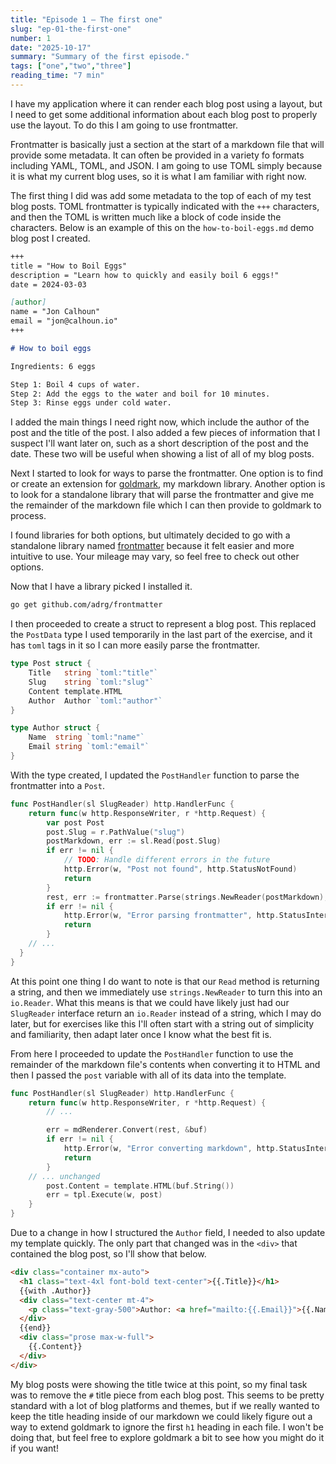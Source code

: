 ```yaml
---
title: "Episode 1 — The first one"
slug: "ep-01-the-first-one"
number: 1
date: "2025-10-17"
summary: "Summary of the first episode."
tags: ["one","two","three"]
reading_time: "7 min"
---
```


I have my application where it can render each blog post using a layout, but I need to get some additional information about each blog post to properly use the layout. To do this I am going to use frontmatter.

Frontmatter is basically just a section at the start of a markdown file that will provide some metadata. It can often be provided in a variety fo formats including YAML, TOML, and JSON. I am going to use TOML simply because it is what my current blog uses, so it is what I am familiar with right now.

The first thing I did was add some metadata to the top of each of my test blog posts. TOML frontmatter is typically indicated with the `+++` characters, and then the TOML is written much like a block of code inside the characters. Below is an example of this on the `how-to-boil-eggs.md` demo blog post I created.

```md
+++
title = "How to Boil Eggs"
description = "Learn how to quickly and easily boil 6 eggs!"
date = 2024-03-03

[author]
name = "Jon Calhoun"
email = "jon@calhoun.io"
+++

# How to boil eggs

Ingredients: 6 eggs

Step 1: Boil 4 cups of water.
Step 2: Add the eggs to the water and boil for 10 minutes.
Step 3: Rinse eggs under cold water.
```

I added the main things I need right now, which include the author of the post and the title of the post. I also added a few pieces of information that I suspect I'll want later on, such as a short description of the post and the date. These two will be useful when showing a list of all of my blog posts.

Next I started to look for ways to parse the frontmatter. One option is to find or create an extension for [goldmark](https://github.com/yuin/goldmark), my markdown library. Another option is to look for a standalone library that will parse the frontmatter and give me the remainder of the markdown file which I can then provide to goldmark to process.

I found libraries for both options, but ultimately decided to go with a standalone library named [frontmatter](https://github.com/adrg/frontmatter) because it felt easier and more intuitive to use. Your mileage may vary, so feel free to check out other options.

Now that I have a library picked I installed it.

```bash
go get github.com/adrg/frontmatter
```

I then proceeded to create a struct to represent a blog post. This replaced the `PostData` type I used temporarily in the last part of the exercise, and it has `toml` tags in it so I can more easily parse the frontmatter.

```go
type Post struct {
	Title   string `toml:"title"`
	Slug    string `toml:"slug"`
	Content template.HTML
	Author  Author `toml:"author"`
}

type Author struct {
	Name  string `toml:"name"`
	Email string `toml:"email"`
}
```

With the type created, I updated the `PostHandler` function to parse the frontmatter into a `Post`.

```go
func PostHandler(sl SlugReader) http.HandlerFunc {
	return func(w http.ResponseWriter, r *http.Request) {
		var post Post
		post.Slug = r.PathValue("slug")
		postMarkdown, err := sl.Read(post.Slug)
		if err != nil {
			// TODO: Handle different errors in the future
			http.Error(w, "Post not found", http.StatusNotFound)
			return
		}
		rest, err := frontmatter.Parse(strings.NewReader(postMarkdown), &post)
		if err != nil {
			http.Error(w, "Error parsing frontmatter", http.StatusInternalServerError)
			return
		}
    // ...
  }
}
```

At this point one thing I do want to note is that our `Read` method is returning a string, and then we immediately use `strings.NewReader` to turn this into an `io.Reader`. What this means is that we could have likely just had our `SlugReader` interface return an `io.Reader` instead of a string, which I may do later, but for exercises like this I'll often start with a string out of simplicity and familiarity, then adapt later once I know what the best fit is.

From here I proceeded to update the `PostHandler` function to use the remainder of the markdown file's contents when converting it to HTML and then I passed the `post` variable with all of its data into the template.

```go
func PostHandler(sl SlugReader) http.HandlerFunc {
	return func(w http.ResponseWriter, r *http.Request) {
		// ...

		err = mdRenderer.Convert(rest, &buf)
		if err != nil {
			http.Error(w, "Error converting markdown", http.StatusInternalServerError)
			return
		}
    // ... unchanged
		post.Content = template.HTML(buf.String())
		err = tpl.Execute(w, post)
	}
}
```

Due to a change in how I structured the `Author` field, I needed to also update my template quickly. The only part that changed was in the `<div>` that contained the blog post, so I'll show that below.

```html
<div class="container mx-auto">
  <h1 class="text-4xl font-bold text-center">{{.Title}}</h1>
  {{with .Author}}
  <div class="text-center mt-4">
    <p class="text-gray-500">Author: <a href="mailto:{{.Email}}">{{.Name}}</a></p>
  </div>
  {{end}}
  <div class="prose max-w-full">
    {{.Content}}
  </div>
</div>
```

My blog posts were showing the title twice at this point, so my final task was to remove the `#` title piece from each blog post. This seems to be pretty standard with a lot of blog platforms and themes, but if we really wanted to keep the title heading inside of our markdown we could likely figure out a way to extend goldmark to ignore the first `h1` heading in each file. I won't be doing that, but feel free to explore goldmark a bit to see how you might do it if you want!
